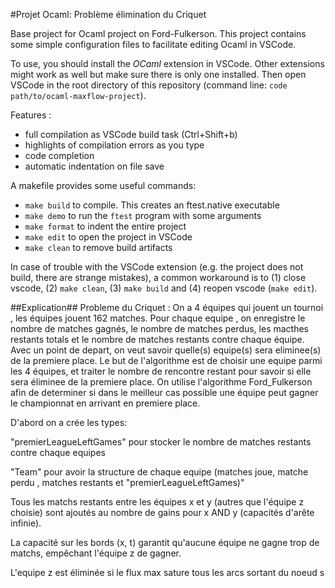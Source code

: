 #Projet Ocaml: Problème élimination du Criquet

Base project for Ocaml project on Ford-Fulkerson. This project contains some simple configuration files to facilitate editing Ocaml in VSCode.

To use, you should install the *OCaml* extension in VSCode. Other extensions might work as well but make sure there is only one installed.
Then open VSCode in the root directory of this repository (command line: `code path/to/ocaml-maxflow-project`).

Features :
 - full compilation as VSCode build task (Ctrl+Shift+b)
 - highlights of compilation errors as you type
 - code completion
 - automatic indentation on file save


A makefile provides some useful commands:
 - `make build` to compile. This creates an ftest.native executable
 - `make demo` to run the `ftest` program with some arguments
 - `make format` to indent the entire project
 - `make edit` to open the project in VSCode
 - `make clean` to remove build artifacts

In case of trouble with the VSCode extension (e.g. the project does not build, there are strange mistakes), a common workaround is to (1) close vscode, (2) `make clean`, (3) `make build` and (4) reopen vscode (`make edit`).

##Explication## 
Probleme du Criquet : 
On a 4 équipes qui jouent un tournoi , les équipes jouent 162 matches. Pour chaque equipe , on enregistre le nombre de matches gagnés, le nombre de matches perdus, les macthes restants totals et le nombre de matches restants contre chaque équipe.
Avec un point de depart, on veut savoir quelle(s) equipe(s) sera eliminee(s) de la premiere place.
Le but de l'algorithme est de choisir une equipe parmi les 4 équipes,  et traiter le nombre de rencontre restant pour savoir si elle sera éliminee de la premiere place. 
On utilise l'algorithme Ford_Fulkerson afin de determiner si dans le meilleur cas possible une équipe peut gagner le championnat en arrivant en premiere place.


D'abord on a crée les types:

"premierLeagueLeftGames" pour stocker le nombre de matches restants contre chaque equipes

"Team" pour avoir la structure de chaque equipe (matches joue, matche perdu , matches restants et "premierLeagueLeftGames)"

Tous les matchs restants entre les équipes x et y (autres que l'équipe z choisie) sont ajoutés au nombre de gains pour x AND y (capacités d'arête infinie).

La capacité sur les bords (x, t) garantit qu'aucune équipe ne gagne trop de matchs, empêchant l'équipe z de gagner.

L'equipe z est éliminée si le flux max sature tous les arcs sortant du noeud s 
